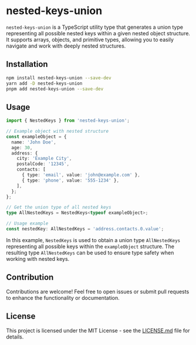 # nested-keys-union

`nested-keys-union` is a TypeScript utility type that generates a union type representing all possible nested keys within a given nested object structure.
It supports arrays, objects, and primitive types, allowing you to easily navigate and work with deeply nested structures.

## Installation

```bash
npm install nested-keys-union --save-dev
yarn add -D nested-keys-union
pnpm add nested-keys-union --save-dev
```

## Usage

```typescript
import { NestedKeys } from 'nested-keys-union';

// Example object with nested structure
const exampleObject = {
  name: 'John Doe',
  age: 30,
  address: {
    city: 'Example City',
    postalCode: '12345',
    contacts: [
      { type: 'email', value: 'john@example.com' },
      { type: 'phone', value: '555-1234' },
    ],
  };
};

// Get the union type of all nested keys
type AllNestedKeys = NestedKeys<typeof exampleObject>;

// Usage example
const nestedKey: AllNestedKeys = 'address.contacts.0.value';
```

In this example, `NestedKeys` is used to obtain a union type `AllNestedKeys` representing all possible keys within the `exampleObject` structure.
The resulting type `AllNestedKeys` can be used to ensure type safety when working with nested keys.

## Contribution

Contributions are welcome! Feel free to open issues or submit pull requests to enhance the functionality or documentation.

## License

This project is licensed under the MIT License - see the [LICENSE.md](./LICENSE.md) file for details.
